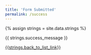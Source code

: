 ```yaml
---
title: 'Form Submitted'
permalink: /success
---
```

<div style="grid-column: 4 / span 4">

<style> 
{% include css/styles.css %}
main > header { grid-column: 4 / span 4; }
</style>

{% assign strings = site.data.strings %}

{{ strings.success_message }}

[{{strings.back_to_list_link}}](/course-list/)
</div>